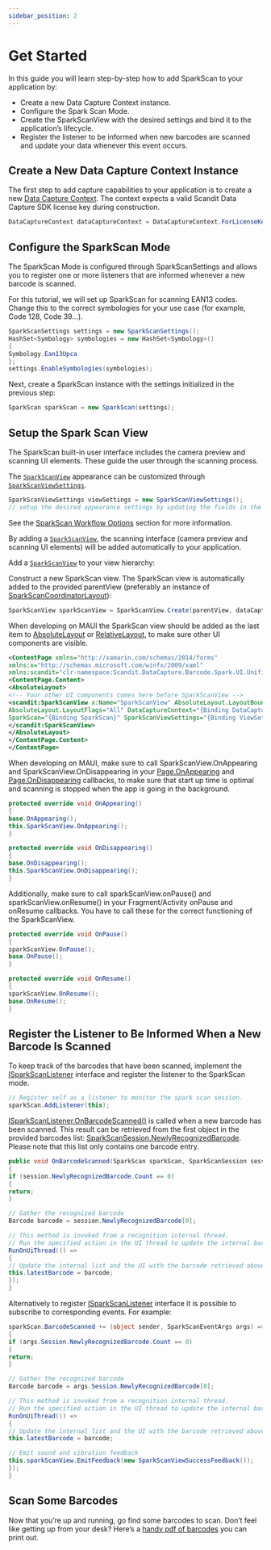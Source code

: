 ```yaml
---
sidebar_position: 2
---
```


# Get Started

In this guide you will learn step-by-step how to add SparkScan to your application by:

- Create a new Data Capture Context instance.
- Configure the Spark Scan Mode.
- Create the SparkScanView with the desired settings and bind it to the application’s lifecycle.
- Register the listener to be informed when new barcodes are scanned and update your data whenever this event occurs.

## Create a New Data Capture Context Instance

The first step to add capture capabilities to your application is to create a new [Data Capture Context](https://docs.scandit.com/data-capture-sdk/dotnet.android/core/api/data-capture-context.html#class-scandit.datacapture.core.DataCaptureContext). The context expects a valid Scandit Data Capture SDK license key during construction.

```csharp
DataCaptureContext dataCaptureContext = DataCaptureContext.ForLicenseKey("-- ENTER YOUR SCANDIT LICENSE KEY HERE --");
```

## Configure the SparkScan Mode

The SparkScan Mode is configured through SparkScanSettings and allows you to register one or more listeners that are informed whenever a new barcode is scanned.

For this tutorial, we will set up SparkScan for scanning EAN13 codes. Change this to the correct symbologies for your use case (for example, Code 128, Code 39…).

```csharp
SparkScanSettings settings = new SparkScanSettings();
HashSet<Symbology> symbologies = new HashSet<Symbology>()
{
Symbology.Ean13Upca
};
settings.EnableSymbologies(symbologies);
```

Next, create a SparkScan instance with the settings initialized in the previous step:

```csharp
SparkScan sparkScan = new SparkScan(settings);
```

## Setup the Spark Scan View

The SparkScan built-in user interface includes the camera preview and scanning UI elements. These guide the user through the scanning process.

The [`SparkScanView`](https://docs.scandit.com/data-capture-sdk/dotnet.android/barcode-capture/api/ui/spark-scan-view.html) appearance can be customized through [`SparkScanViewSettings`](https://docs.scandit.com/data-capture-sdk/dotnet.android/barcode-capture/api/ui/spark-scan-view-settings.html).

```csharp
SparkScanViewSettings viewSettings = new SparkScanViewSettings();
// setup the desired appearance settings by updating the fields in the object above
```

See the [SparkScan Workflow Options](./intro.md#workflow-options) section for more information.

By adding a [`SparkScanView`](https://docs.scandit.com/data-capture-sdk/dotnet.android/barcode-capture/api/ui/spark-scan-view.html), the scanning interface (camera preview and scanning UI elements) will be added automatically to your application.

Add a [`SparkScanView`](https://docs.scandit.com/data-capture-sdk/dotnet.android/barcode-capture/api/ui/spark-scan-view.html) to your view hierarchy:

Construct a new SparkScan view. The SparkScan view is automatically added to the provided parentView (preferably an instance of [SparkScanCoordinatorLayout](https://docs.scandit.com/data-capture-sdk/dotnet.android/barcode-capture/api/ui/spark-scan-view.html#class-scandit.datacapture.barcode.spark.ui.SparkScanCoordinatorLayout)):

```csharp
SparkScanView sparkScanView = SparkScanView.Create(parentView, dataCaptureContext, sparkScan, viewSettings);
```

When developing on MAUI the SparkScan view should be added as the last item to [AbsoluteLayout](https://learn.microsoft.com/en-us/xamarin/xamarin-forms/user-interface/layouts/absolutelayout) or [RelativeLayout](https://learn.microsoft.com/en-us/xamarin/xamarin-forms/user-interface/layouts/relativelayout), to make sure other UI components are visible.

```xml
<ContentPage xmlns="http://xamarin.com/schemas/2014/forms"
xmlns:x="http://schemas.microsoft.com/winfx/2009/xaml"
xmlns:scandit="clr-namespace:Scandit.DataCapture.Barcode.Spark.UI.Unified;assembly=ScanditBarcodeCaptureUnified">
<ContentPage.Content>
<AbsoluteLayout>
<!-- Your other UI components comes here before SparkScanView -->
<scandit:SparkScanView x:Name="SparkScanView" AbsoluteLayout.LayoutBounds="0,0,1,1"
AbsoluteLayout.LayoutFlags="All" DataCaptureContext="{Binding DataCaptureContext}"
SparkScan="{Binding SparkScan}" SparkScanViewSettings="{Binding ViewSettings}">
</scandit:SparkScanView>
</AbsoluteLayout>
</ContentPage.Content>
</ContentPage>
```

When developing on MAUI, make sure to call SparkScanView.OnAppearing and SparkScanView.OnDisappearing in your [Page.OnAppearing](https://learn.microsoft.com/en-us/dotnet/api/xamarin.forms.page.onappearing) and [Page.OnDisappearing](https://learn.microsoft.com/en-us/dotnet/api/xamarin.forms.page.ondisappearing) callbacks, to make sure that start up time is optimal and scanning is stopped when the app is going in the background.

```csharp
protected override void OnAppearing()
{
base.OnAppearing();
this.SparkScanView.OnAppearing();
}

protected override void OnDisappearing()
{
base.OnDisappearing();
this.SparkScanView.OnDisappearing();
}
```

Additionally, make sure to call sparkScanView.onPause() and sparkScanView.onResume() in your Fragment/Activity onPause and onResume callbacks. You have to call these for the correct functioning of the SparkScanView.

```csharp
protected override void OnPause()
{
sparkScanView.OnPause();
base.OnPause();
}

protected override void OnResume()
{
sparkScanView.OnResume();
base.OnResume();
}
```

## Register the Listener to Be Informed When a New Barcode Is Scanned

To keep track of the barcodes that have been scanned, implement the [ISparkScanListener](https://docs.scandit.com/data-capture-sdk/dotnet.android/barcode-capture/api/spark-scan-listener.html#interface-scandit.datacapture.barcode.spark.ISparkScanListener) interface and register the listener to the SparkScan mode.

```csharp
// Register self as a listener to monitor the spark scan session.
sparkScan.AddListener(this);
```

[ISparkScanListener.OnBarcodeScanned()](https://docs.scandit.com/data-capture-sdk/dotnet.android/barcode-capture/api/spark-scan-listener.html#method-scandit.datacapture.barcode.spark.ISparkScanListener.OnBarcodeScanned) is called when a new barcode has been scanned. This result can be retrieved from the first object in the provided barcodes list: [SparkScanSession.NewlyRecognizedBarcode](https://docs.scandit.com/data-capture-sdk/dotnet.android/barcode-capture/api/spark-scan-session.html#property-scandit.datacapture.barcode.spark.SparkScanSession.NewlyRecognizedBarcode). Please note that this list only contains one barcode entry.

```csharp
public void OnBarcodeScanned(SparkScan sparkScan, SparkScanSession session, IFrameData? data)
{
if (session.NewlyRecognizedBarcode.Count == 0)
{
return;
}

// Gather the recognized barcode
Barcode barcode = session.NewlyRecognizedBarcode[0];

// This method is invoked from a recognition internal thread.
// Run the specified action in the UI thread to update the internal barcode list.
RunOnUiThread(() =>
{
// Update the internal list and the UI with the barcode retrieved above
this.latestBarcode = barcode;
});
}
```

Alternatively to register [ISparkScanListener](https://docs.scandit.com/data-capture-sdk/dotnet.android/barcode-capture/api/spark-scan-listener.html#interface-scandit.datacapture.barcode.spark.ISparkScanListener) interface it is possible to subscribe to corresponding events. For example:

```csharp
sparkScan.BarcodeScanned += (object sender, SparkScanEventArgs args) =>
{
if (args.Session.NewlyRecognizedBarcode.Count == 0)
{
return;
}

// Gather the recognized barcode
Barcode barcode = args.Session.NewlyRecognizedBarcode[0];

// This method is invoked from a recognition internal thread.
// Run the specified action in the UI thread to update the internal barcode list.
RunOnUiThread(() =>
{
// Update the internal list and the UI with the barcode retrieved above
this.latestBarcode = barcode;

// Emit sound and vibration feedback
this.sparkScanView.EmitFeedback(new SparkScanViewSuccessFeedback());
});
}
```

## Scan Some Barcodes

Now that you’re up and running, go find some barcodes to scan. Don’t feel like getting up from your desk? Here’s a [handy pdf of barcodes](https://github.com/Scandit/.github/blob/main/images/PrintTheseBarcodes.pdf) you can print out.
